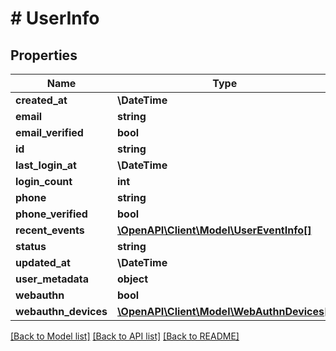 # # UserInfo

## Properties

Name | Type | Description | Notes
------------ | ------------- | ------------- | -------------
**created_at** | **\DateTime** |  |
**email** | **string** |  |
**email_verified** | **bool** |  |
**id** | **string** |  |
**last_login_at** | **\DateTime** |  |
**login_count** | **int** |  |
**phone** | **string** |  |
**phone_verified** | **bool** |  |
**recent_events** | [**\OpenAPI\Client\Model\UserEventInfo[]**](UserEventInfo.md) |  |
**status** | **string** |  |
**updated_at** | **\DateTime** |  |
**user_metadata** | **object** |  |
**webauthn** | **bool** |  |
**webauthn_devices** | [**\OpenAPI\Client\Model\WebAuthnDevices[]**](WebAuthnDevices.md) |  |

[[Back to Model list]](../../README.md#models) [[Back to API list]](../../README.md#endpoints) [[Back to README]](../../README.md)
